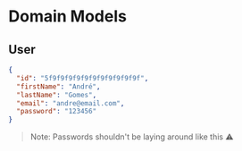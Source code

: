 # Domain Models

## User

```json
{
  "id": "5f9f9f9f9f9f9f9f9f9f9f9f",
  "firstName": "André",
  "lastName": "Gomes",
  "email": "andre@email.com",
  "password": "123456"
}
```
> Note: Passwords shouldn't be laying around like this ⚠️